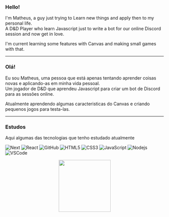 ### Hello!

I'm Matheus, a guy just trying to Learn new things and apply then to my personal life.<br>
A D&D Player who learn Javascript just to write a bot for our online Discord session and now get in love.

I'm current learning some features with Canvas and making small games with that.

____ 
 ### Olá!

 Eu sou Matheus, uma pessoa que está apenas tentando aprender coisas novas e aplicando-as em minha vida pessoal. <br>
 Um jogador de D&D que aprendeu Javascript para criar um bot de Discord para as sessões online.

Atualmente aprendendo algumas caracteristicas do Canvas e criando pequenos jogos para testa-las.

____ 

### Estudos

Aqui algumas das tecnologias que tenho estudado atualmente

![Next](https://img.shields.io/badge/next.js-000000?style=for-the-badge&logo=nextdotjs&logoColor=white)
![React](https://img.shields.io/badge/React-20232A?style=for-the-badge&logo=react&logoColor=61DAFB)
![GitHub](https://img.shields.io/badge/-GitHub-181717?style=flat-square&logo=github)
![HTML5](https://img.shields.io/badge/-HTML5-E34F26?style=flat-square&logo=html5&logoColor=white)
![CSS3](https://img.shields.io/badge/-CSS3-1572B6?style=flat-square&logo=css3)
![JavaScript](https://img.shields.io/badge/-JavaScript-yellow?style=flat-square&logo=javascript)
![Nodejs](https://img.shields.io/badge/-Nodejs-339933?style=flat-square&logo=Node.js&logoColor=white)
![VSCode](https://img.shields.io/badge/-VSCode-007ACC?style=flat-square&logo=visual-studio-code&logoColor=white)



<div align="center" style="display: inline_block">
  <img align="center" height="165em" src="https://github-readme-stats.vercel.app/api/top-langs/?username=Matheus-Zuca&layout=compact&langs_count=7&theme=dracula"/></a>
</div> 
